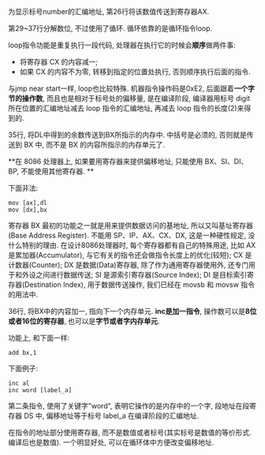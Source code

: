 为显示标号number的汇编地址, 第26行将该数值传送到寄存器AX. 

第29~37行分解数位, 不过使用了循环. 循环依靠的是循环指令loop. 

loop指令功能是重复执行一段代码, 处理器在执行它的时候会**顺序**做两件事: 

- 将寄存器 CX 的内容减一; 
- 如果 CX 的内容不为零, 转移到指定的位置处执行, 否则顺序执行后面的指令. 

与jmp near start一样, loop也比较特殊. 机器指令操作码是0xE2, 后面跟着**一个字节的操作数**, 而且也是相对于标号处的偏移量, 是在编译阶段, 编译器用标号 digit 所在位置的汇编地址减去 loop 指令的汇编地址, 再减去 loop 指令的长度(2)来得到的. 

35行, 将DL中得到的余数传送到BX所指示的内存中. 中括号是必须的, 否则就是传送到 BX 中, 而不是 BX 的内容所指示的内存单元了. 

**在 8086 处理器上, 如果要用寄存器来提供偏移地址, 只能使用 BX、SI、DI、BP, 不能使用其他寄存器. **

下面非法: 

```
mov [ax],dl
mov [dx],bx
```

寄存器 BX 最初的功能之一就是用来提供数据访问的基地址, 所以又叫基址寄存器(Base Address Register). 不能用 SP、IP、AX、CX、DX, 这是一种硬性规定, 没什么特别的理由. 在设计8086处理器时, 每个寄存器都有自己的特殊用途, 比如 AX 是累加器(Accumulator), 与它有关的指令还会做指令长度上的优化(较短); CX 是计数器(Counter); DX 是数据(Data)寄存器, 除了作为通用寄存器使用外, 还专门用于和外设之间进行数据传送; SI 是源索引寄存器(Source Index); DI 是目标索引寄存器(Destination Index), 用于数据传送操作, 我们已经在 movsb 和 movsw 指令的用法中. 

36行, 将BX中的内容加一, 指向下一个内存单元. **inc是加一指令**, 操作数可以是**8位或者16位的寄存器**, 也可以是**字节或者字内存单元**. 

功能上, 和下面一样: 

```
add bx,1
```

下面例子: 

```
inc al
inc word [label_a]
```

第二条指令, 使用了关键字"word", 表明它操作的是内存中的一个字, 段地址在段寄存器 DS 中, 偏移地址等于标号 label_a 在编译阶段的汇编地址. 

在指令的地址部分使用寄存器, 而不是数值或者标号(其实标号是数值的等价形式. 编译后也是数值). 一个明显好处, 可以在循环体中方便改变偏移地址. 